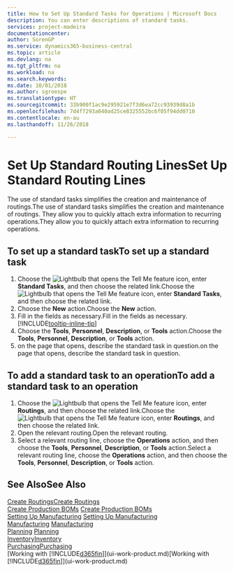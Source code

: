 ```yaml
---
title: How to Set Up Standard Tasks for Operations | Microsoft Docs
description: You can enter descriptions of standard tasks.
services: project-madeira
documentationcenter: 
author: SorenGP
ms.service: dynamics365-business-central
ms.topic: article
ms.devlang: na
ms.tgt_pltfrm: na
ms.workload: na
ms.search.keywords: 
ms.date: 10/01/2018
ms.author: sgroespe
ms.translationtype: HT
ms.sourcegitcommit: 33b900f1ac9e295921e7f3d6ea72cc93939d8a1b
ms.openlocfilehash: 7d4f7293a040ad25ce8325552bc6f05f94dd0710
ms.contentlocale: en-au
ms.lasthandoff: 11/26/2018

---
```

# <a name="set-up-standard-routing-lines"></a><span data-ttu-id="73d35-103">Set Up Standard Routing Lines</span><span class="sxs-lookup"><span data-stu-id="73d35-103">Set Up Standard Routing Lines</span></span>
<span data-ttu-id="73d35-104">The use of standard tasks simplifies the creation and maintenance of routings.</span><span class="sxs-lookup"><span data-stu-id="73d35-104">The use of standard tasks simplifies the creation and maintenance of routings.</span></span> <span data-ttu-id="73d35-105">They allow you to quickly attach extra information to recurring operations.</span><span class="sxs-lookup"><span data-stu-id="73d35-105">They allow you to quickly attach extra information to recurring operations.</span></span>

## <a name="to-set-up-a-standard-task"></a><span data-ttu-id="73d35-106">To set up a standard task</span><span class="sxs-lookup"><span data-stu-id="73d35-106">To set up a standard task</span></span>
1. <span data-ttu-id="73d35-107">Choose the ![Lightbulb that opens the Tell Me feature](media/ui-search/search_small.png "Tell me what you want to do") icon, enter **Standard Tasks**, and then choose the related link.</span><span class="sxs-lookup"><span data-stu-id="73d35-107">Choose the ![Lightbulb that opens the Tell Me feature](media/ui-search/search_small.png "Tell me what you want to do") icon, enter **Standard Tasks**, and then choose the related link.</span></span>
2. <span data-ttu-id="73d35-108">Choose the **New** action.</span><span class="sxs-lookup"><span data-stu-id="73d35-108">Choose the **New** action.</span></span>
3. <span data-ttu-id="73d35-109">Fill in the fields as necessary.</span><span class="sxs-lookup"><span data-stu-id="73d35-109">Fill in the fields as necessary.</span></span> [!INCLUDE[tooltip-inline-tip](includes/tooltip-inline-tip_md.md)]
4. <span data-ttu-id="73d35-110">Choose the **Tools**, **Personnel**, **Description**, or **Tools** action.</span><span class="sxs-lookup"><span data-stu-id="73d35-110">Choose the **Tools**, **Personnel**, **Description**, or **Tools** action.</span></span>
5. <span data-ttu-id="73d35-111">on the page that opens, describe the standard task in question.</span><span class="sxs-lookup"><span data-stu-id="73d35-111">on the page that opens, describe the standard task in question.</span></span>

## <a name="to-add-a-standard-task-to-an-operation"></a><span data-ttu-id="73d35-112">To add a standard task to an operation</span><span class="sxs-lookup"><span data-stu-id="73d35-112">To add a standard task to an operation</span></span>
1. <span data-ttu-id="73d35-113">Choose the ![Lightbulb that opens the Tell Me feature](media/ui-search/search_small.png "Tell me what you want to do") icon, enter **Routings**, and then choose the related link.</span><span class="sxs-lookup"><span data-stu-id="73d35-113">Choose the ![Lightbulb that opens the Tell Me feature](media/ui-search/search_small.png "Tell me what you want to do") icon, enter **Routings**, and then choose the related link.</span></span>
2. <span data-ttu-id="73d35-114">Open the relevant routing.</span><span class="sxs-lookup"><span data-stu-id="73d35-114">Open the relevant routing.</span></span>
3. <span data-ttu-id="73d35-115">Select a relevant routing line, choose the **Operations** action, and then choose the **Tools**, **Personnel**, **Description**, or **Tools** action.</span><span class="sxs-lookup"><span data-stu-id="73d35-115">Select a relevant routing line, choose the **Operations** action, and then choose the **Tools**, **Personnel**, **Description**, or **Tools** action.</span></span>

## <a name="see-also"></a><span data-ttu-id="73d35-116">See Also</span><span class="sxs-lookup"><span data-stu-id="73d35-116">See Also</span></span>  
[<span data-ttu-id="73d35-117">Create Routings</span><span class="sxs-lookup"><span data-stu-id="73d35-117">Create Routings</span></span>](production-how-to-create-routings.md)  
<span data-ttu-id="73d35-118">[Create Production BOMs](production-how-to-create-production-boms.md)   </span><span class="sxs-lookup"><span data-stu-id="73d35-118">[Create Production BOMs](production-how-to-create-production-boms.md)   </span></span>  
<span data-ttu-id="73d35-119">[Setting Up Manufacturing](production-configure-production-processes.md) </span><span class="sxs-lookup"><span data-stu-id="73d35-119">[Setting Up Manufacturing](production-configure-production-processes.md) </span></span>  
<span data-ttu-id="73d35-120">[Manufacturing](production-manage-manufacturing.md)  </span><span class="sxs-lookup"><span data-stu-id="73d35-120">[Manufacturing](production-manage-manufacturing.md)  </span></span>  
<span data-ttu-id="73d35-121">[Planning](production-planning.md) </span><span class="sxs-lookup"><span data-stu-id="73d35-121">[Planning](production-planning.md) </span></span>  
[<span data-ttu-id="73d35-122">Inventory</span><span class="sxs-lookup"><span data-stu-id="73d35-122">Inventory</span></span>](inventory-manage-inventory.md)  
[<span data-ttu-id="73d35-123">Purchasing</span><span class="sxs-lookup"><span data-stu-id="73d35-123">Purchasing</span></span>](purchasing-manage-purchasing.md)  
<span data-ttu-id="73d35-124">[Working with [!INCLUDE[d365fin](includes/d365fin_md.md)]](ui-work-product.md)</span><span class="sxs-lookup"><span data-stu-id="73d35-124">[Working with [!INCLUDE[d365fin](includes/d365fin_md.md)]](ui-work-product.md)</span></span>  

